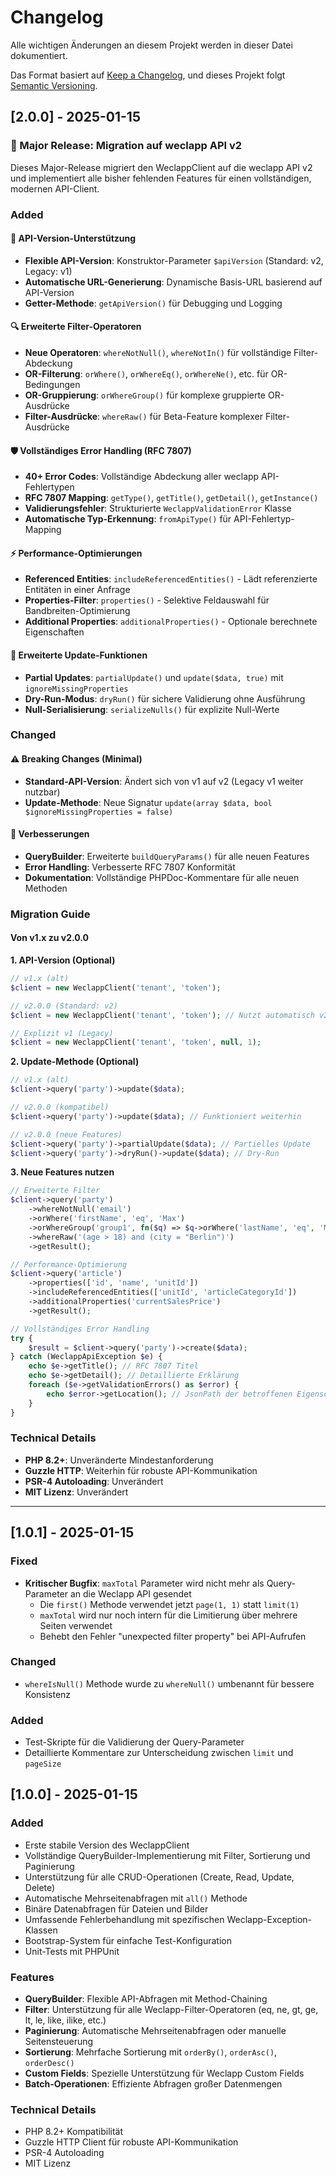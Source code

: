 # Changelog

Alle wichtigen Änderungen an diesem Projekt werden in dieser Datei dokumentiert.

Das Format basiert auf [Keep a Changelog](https://keepachangelog.com/de/1.0.0/),
und dieses Projekt folgt [Semantic Versioning](https://semver.org/spec/v2.0.0.html).

## [2.0.0] - 2025-01-15

### 🚀 Major Release: Migration auf weclapp API v2

Dieses Major-Release migriert den WeclappClient auf die weclapp API v2 und implementiert alle bisher fehlenden Features für einen vollständigen, modernen API-Client.

### Added

#### 🔧 API-Version-Unterstützung
- **Flexible API-Version**: Konstruktor-Parameter `$apiVersion` (Standard: v2, Legacy: v1)
- **Automatische URL-Generierung**: Dynamische Basis-URL basierend auf API-Version
- **Getter-Methode**: `getApiVersion()` für Debugging und Logging

#### 🔍 Erweiterte Filter-Operatoren
- **Neue Operatoren**: `whereNotNull()`, `whereNotIn()` für vollständige Filter-Abdeckung
- **OR-Filterung**: `orWhere()`, `orWhereEq()`, `orWhereNe()`, etc. für OR-Bedingungen
- **OR-Gruppierung**: `orWhereGroup()` für komplexe gruppierte OR-Ausdrücke
- **Filter-Ausdrücke**: `whereRaw()` für Beta-Feature komplexer Filter-Ausdrücke

#### 🛡️ Vollständiges Error Handling (RFC 7807)
- **40+ Error Codes**: Vollständige Abdeckung aller weclapp API-Fehlertypen
- **RFC 7807 Mapping**: `getType()`, `getTitle()`, `getDetail()`, `getInstance()`
- **Validierungsfehler**: Strukturierte `WeclappValidationError` Klasse
- **Automatische Typ-Erkennung**: `fromApiType()` für API-Fehlertyp-Mapping

#### ⚡ Performance-Optimierungen
- **Referenced Entities**: `includeReferencedEntities()` - Lädt referenzierte Entitäten in einer Anfrage
- **Properties-Filter**: `properties()` - Selektive Feldauswahl für Bandbreiten-Optimierung
- **Additional Properties**: `additionalProperties()` - Optionale berechnete Eigenschaften

#### 🔄 Erweiterte Update-Funktionen
- **Partial Updates**: `partialUpdate()` und `update($data, true)` mit `ignoreMissingProperties`
- **Dry-Run-Modus**: `dryRun()` für sichere Validierung ohne Ausführung
- **Null-Serialisierung**: `serializeNulls()` für explizite Null-Werte

### Changed

#### ⚠️ Breaking Changes (Minimal)
- **Standard-API-Version**: Ändert sich von v1 auf v2 (Legacy v1 weiter nutzbar)
- **Update-Methode**: Neue Signatur `update(array $data, bool $ignoreMissingProperties = false)`

#### 🔄 Verbesserungen
- **QueryBuilder**: Erweiterte `buildQueryParams()` für alle neuen Features
- **Error Handling**: Verbesserte RFC 7807 Konformität
- **Dokumentation**: Vollständige PHPDoc-Kommentare für alle neuen Methoden

### Migration Guide

#### Von v1.x zu v2.0.0

**1. API-Version (Optional)**
```php
// v1.x (alt)
$client = new WeclappClient('tenant', 'token');

// v2.0.0 (Standard: v2)
$client = new WeclappClient('tenant', 'token'); // Nutzt automatisch v2

// Explizit v1 (Legacy)
$client = new WeclappClient('tenant', 'token', null, 1);
```

**2. Update-Methode (Optional)**
```php
// v1.x (alt)
$client->query('party')->update($data);

// v2.0.0 (kompatibel)
$client->query('party')->update($data); // Funktioniert weiterhin

// v2.0.0 (neue Features)
$client->query('party')->partialUpdate($data); // Partielles Update
$client->query('party')->dryRun()->update($data); // Dry-Run
```

**3. Neue Features nutzen**
```php
// Erweiterte Filter
$client->query('party')
    ->whereNotNull('email')
    ->orWhere('firstName', 'eq', 'Max')
    ->orWhereGroup('group1', fn($q) => $q->orWhere('lastName', 'eq', 'Mustermann'))
    ->whereRaw('(age > 18) and (city = "Berlin")')
    ->getResult();

// Performance-Optimierung
$client->query('article')
    ->properties(['id', 'name', 'unitId'])
    ->includeReferencedEntities(['unitId', 'articleCategoryId'])
    ->additionalProperties('currentSalesPrice')
    ->getResult();

// Vollständiges Error Handling
try {
    $result = $client->query('party')->create($data);
} catch (WeclappApiException $e) {
    echo $e->getTitle(); // RFC 7807 Titel
    echo $e->getDetail(); // Detaillierte Erklärung
    foreach ($e->getValidationErrors() as $error) {
        echo $error->getLocation(); // JsonPath der betroffenen Eigenschaft
    }
}
```

### Technical Details
- **PHP 8.2+**: Unveränderte Mindestanforderung
- **Guzzle HTTP**: Weiterhin für robuste API-Kommunikation
- **PSR-4 Autoloading**: Unverändert
- **MIT Lizenz**: Unverändert

---

## [1.0.1] - 2025-01-15

### Fixed
- **Kritischer Bugfix**: `maxTotal` Parameter wird nicht mehr als Query-Parameter an die Weclapp API gesendet
  - Die `first()` Methode verwendet jetzt `page(1, 1)` statt `limit(1)`
  - `maxTotal` wird nur noch intern für die Limitierung über mehrere Seiten verwendet
  - Behebt den Fehler "unexpected filter property" bei API-Aufrufen

### Changed
- `whereIsNull()` Methode wurde zu `whereNull()` umbenannt für bessere Konsistenz

### Added
- Test-Skripte für die Validierung der Query-Parameter
- Detaillierte Kommentare zur Unterscheidung zwischen `limit` und `pageSize`

## [1.0.0] - 2025-01-15

### Added
- Erste stabile Version des WeclappClient
- Vollständige QueryBuilder-Implementierung mit Filter, Sortierung und Paginierung
- Unterstützung für alle CRUD-Operationen (Create, Read, Update, Delete)
- Automatische Mehrseitenabfragen mit `all()` Methode
- Binäre Datenabfragen für Dateien und Bilder
- Umfassende Fehlerbehandlung mit spezifischen Weclapp-Exception-Klassen
- Bootstrap-System für einfache Test-Konfiguration
- Unit-Tests mit PHPUnit

### Features
- **QueryBuilder**: Flexible API-Abfragen mit Method-Chaining
- **Filter**: Unterstützung für alle Weclapp-Filter-Operatoren (eq, ne, gt, ge, lt, le, like, ilike, etc.)
- **Paginierung**: Automatische Mehrseitenabfragen oder manuelle Seitensteuerung
- **Sortierung**: Mehrfache Sortierung mit `orderBy()`, `orderAsc()`, `orderDesc()`
- **Custom Fields**: Spezielle Unterstützung für Weclapp Custom Fields
- **Batch-Operationen**: Effiziente Abfragen großer Datenmengen

### Technical Details
- PHP 8.2+ Kompatibilität
- Guzzle HTTP Client für robuste API-Kommunikation
- PSR-4 Autoloading
- MIT Lizenz
